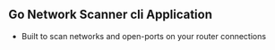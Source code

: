## Go Network Scanner cli Application

+ Built to scan networks and open-ports on your router connections

